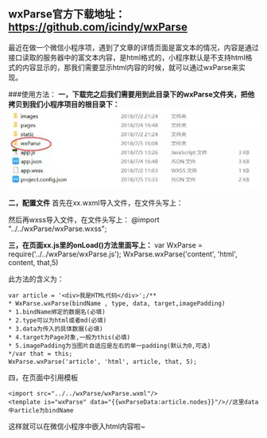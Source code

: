 ## wxParse官方下载地址：https://github.com/icindy/wxParse

最近在做一个微信小程序项，遇到了文章的详情页面是富文本的情况，内容是通过接口读取的服务器中的富文本内容，是html格式的，小程序默认是不支持html格式的内容显示的，那我们需要显示html内容的时候，就可以通过wxParse来实现。

###使用方法：
**一，下载完之后我们需要用到此目录下的wxParse文件夹，把他拷贝到我们小程序项目的根目录下：**
![wxParse](1.jpg)

**二，配置文件**
首先在xx.wxml导入文件，在文件头写上：
<import src="../../wxParse/wxParse.wxml"/>

然后再wxss导入文件，在文件头写上：
@import "../../wxParse/wxParse.wxss";

**三，在页面xx.js里的onLoad()方法里面写上：**
var WxParse = require('../../wxParse/wxParse.js');
WxParse.wxParse('content', 'html', content, that,5)
 
此方法的含义为：

```
var article = '<div>我是HTML代码</div>';/**
* WxParse.wxParse(bindName , type, data, target,imagePadding)
* 1.bindName绑定的数据名(必填)
* 2.type可以为html或者md(必填)
* 3.data为传入的具体数据(必填)
* 4.target为Page对象,一般为this(必填)
* 5.imagePadding为当图片自适应是左右的单一padding(默认为0,可选)
*/var that = this;
WxParse.wxParse('article', 'html', article, that, 5);

```

四，在页面中引用模板
```
<import src="../../wxParse/wxParse.wxml"/>
<template is="wxParse" data="{{wxParseData:article.nodes}}"/>//这里data中article为bindName
```
这样就可以在微信小程序中嵌入html内容啦~



